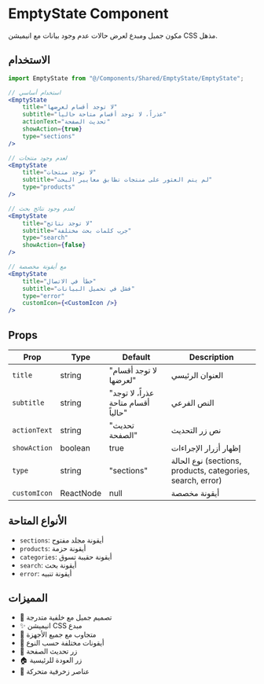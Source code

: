 # EmptyState Component

مكون جميل ومبدع لعرض حالات عدم وجود بيانات مع انيميشن CSS مذهل.

## الاستخدام

```jsx
import EmptyState from "@/Components/Shared/EmptyState/EmptyState";

// استخدام أساسي
<EmptyState 
    title="لا توجد أقسام لعرضها"
    subtitle="عذراً، لا توجد أقسام متاحة حالياً"
    actionText="تحديث الصفحة"
    showAction={true}
    type="sections"
/>

// لعدم وجود منتجات
<EmptyState 
    title="لا توجد منتجات"
    subtitle="لم يتم العثور على منتجات تطابق معايير البحث"
    type="products"
/>

// لعدم وجود نتائج بحث
<EmptyState 
    title="لا توجد نتائج"
    subtitle="جرب كلمات بحث مختلفة"
    type="search"
    showAction={false}
/>

// مع أيقونة مخصصة
<EmptyState 
    title="خطأ في الاتصال"
    subtitle="فشل في تحميل البيانات"
    type="error"
    customIcon={<CustomIcon />}
/>
```

## Props

| Prop | Type | Default | Description |
|------|------|---------|-------------|
| `title` | string | "لا توجد أقسام لعرضها" | العنوان الرئيسي |
| `subtitle` | string | "عذراً، لا توجد أقسام متاحة حالياً" | النص الفرعي |
| `actionText` | string | "تحديث الصفحة" | نص زر التحديث |
| `showAction` | boolean | true | إظهار أزرار الإجراءات |
| `type` | string | "sections" | نوع الحالة (sections, products, categories, search, error) |
| `customIcon` | ReactNode | null | أيقونة مخصصة |

## الأنواع المتاحة

- `sections`: أيقونة مجلد مفتوح
- `products`: أيقونة حزمة
- `categories`: أيقونة حقيبة تسوق
- `search`: أيقونة بحث
- `error`: أيقونة تنبيه

## المميزات

- 🎨 تصميم جميل مع خلفية متدرجة
- ✨ انيميشن CSS مبدع
- 📱 متجاوب مع جميع الأجهزة
- 🎯 أيقونات مختلفة حسب النوع
- 🔄 زر تحديث الصفحة
- 🏠 زر العودة للرئيسية
- 🌟 عناصر زخرفية متحركة 